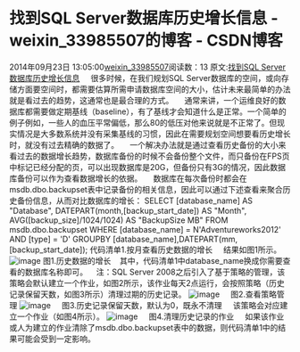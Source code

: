 # 找到SQL Server数据库历史增长信息 - weixin_33985507的博客 - CSDN博客
2014年09月23日 13:05:00[weixin_33985507](https://me.csdn.net/weixin_33985507)阅读数：13
原文:[找到SQL Server数据库历史增长信息](http://www.cnblogs.com/CareySon/p/3988000.html)
    很多时候，在我们规划SQL Server数据库的空间，或向存储方面要空间时，都需要估算所需申请数据库空间的大小，估计未来最简单的办法就是看过去的趋势，这通常也是最合理的方式。
    通常来讲，一个运维良好的数据库都需要做定期基线（baseline），有了基线才会知道什么是正常。一个简单的例子例如，一些人的血压平常偏低，那么80的低压对他来说就是不正常了。但现实情况是大多数系统并没有采集基线的习惯，因此在需要规划空间想要看历史增长时，就没有过去精确的数据了。
    一个解决办法就是通过查看历史备份的大小来看过去的数据增长趋势，数据库备份的时候不会备份整个文件，而只备份在FPS页中标记已经分配的页，可以出现数据库是20G，但备份只有3G的情况，因此数据库备份可以作为查看数据增长的依据。
    数据库在每次备份时都会在msdb.dbo.backupset表中记录备份的相关信息，因此可以通过下述查看来聚合历史备份信息，从而对比数据库的增长：
SELECT
[database_name] AS "Database",
DATEPART(month,[backup_start_date]) AS "Month",
AVG([backup_size]/1024/1024) AS "BackupSize MB"
FROM msdb.dbo.backupset
WHERE
 [database_name] = N'Adventureworks2012'
AND [type] = 'D'
GROUPBY [database_name],DATEPART(mm,[backup_start_date]);
代码清单1.按月查看历史数据的增长
    结果如图1所示。
![image](https://images0.cnblogs.com/blog/35368/201409/231139365604725.png)
 图1.历史数据的增长
   其中，代码清单1中database_name换成你需要查看的数据库名称即可。
   注：SQL Server 2008之后引入了基于策略的管理，该策略会默认建立一个作业，如图2所示，该作业每天2点运行，会按照策略（历史记录保留天数，如图3所示）清理过期的历史记录。
![image](https://images0.cnblogs.com/blog/35368/201409/231139395602242.png)
    图2.查看策略管理
![image](https://images0.cnblogs.com/blog/35368/201409/231139436078944.png)
    图3.历史记录保留天数，默认为0，既永不清理
    该策略会对应建立一个作业（如图4所示）。
![image](https://images0.cnblogs.com/blog/35368/201409/231139457171790.png)
    图4.清理历史记录的作业
    如果该作业或人为建立的作业清除了msdb.dbo.backupset表中的数据，则代码清单1中的结果可能会受到一定影响。
